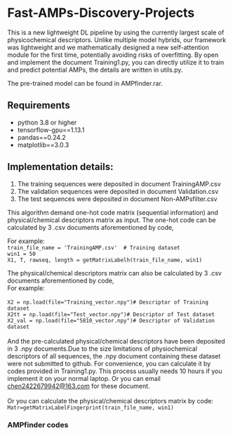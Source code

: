 # Fast-AMPs-Discovery-Projects

This is a new lightweight DL pipeline by using the currently largest scale of physicochemical descriptors. Unlike multiple model hybrids, our framework was lightweight and we mathematically designed a new self-attention module for the first time, potentially avoiding risks of overfitting.
By open and implement the document Training1.py, you can directly utilize it to train and predict potential AMPs, the details are written in utils.py.

The pre-trained model can be found in AMPfinder.rar. 

## Requirements
- python 3.8 or higher
- tensorflow-gpu==1.13.1
- pandas==0.24.2
- matplotlib==3.0.3

## Implementation details:

1. The training sequences were deposited in document TrainingAMP.csv
2. The validation sequences were deposited in document Validation.csv
3. The test sequences were deposited in document Non-AMPsfilter.csv

This algorithm demand one-hot code matrix (sequential information) and physical/chemical descriptors matrix as input.
The one-hot code can be calculated by 3 .csv documents aforementioned by code,

For example:\
  ```train_file_name = 'TrainingAMP.csv'  # Training dataset```\
  ```win1 = 50```\
  ```X1, T, rawseq, length = getMatrixLabelh(train_file_name, win1)```

The physical/chemical descriptors matrix can also be calculated by 3 .csv documents aforementioned by code,\
For example:\
\
```X2 = np.load(file="Training_vector.npy")# Descriptor of Training dataset```\
```X2tt = np.load(file="Test_vector.npy")# Descriptor of Test dataset```\
```X2_val = np.load(file="5810_vector.npy")# Descriptor of Validation dataset```\
\
And the pre-calculated physical/chemical descriptors have been deposited in 3 .npy documents.Due to the size limitations of physiochemical descriptors of all sequences, the .npy document containing these dataset were not submitted to github. For convenience, you can calculate it by codes provided in Training1.py. This process usually needs 10 hours if you implement it on your normal laptop. Or you can email chen2422679942@163.com for these document. \
\
Or you can calculate the physical/chemical descriptors matrix by code:\
  ```Matr=getMatrixLabelFingerprint(train_file_name, win1)```

### AMPfinder codes

